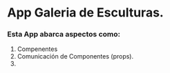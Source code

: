 # App Galeria de Esculturas.

### Esta App abarca aspectos como:

1. Compenentes
2. Comunicación de Componentes (props).
3. 
